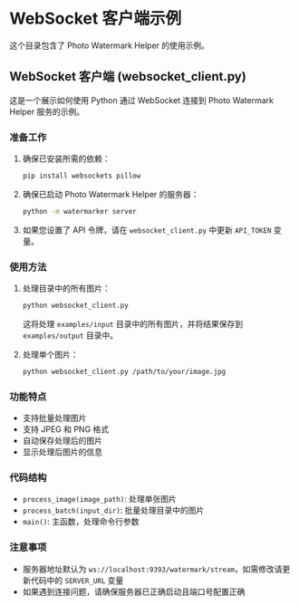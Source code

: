 # WebSocket 客户端示例

这个目录包含了 Photo Watermark Helper 的使用示例。

## WebSocket 客户端 (websocket_client.py)

这是一个展示如何使用 Python 通过 WebSocket 连接到 Photo Watermark Helper 服务的示例。

### 准备工作

1. 确保已安装所需的依赖：
   ```bash
   pip install websockets pillow
   ```

2. 确保已启动 Photo Watermark Helper 的服务器：
   ```bash
   python -m watermarker server
   ```

3. 如果您设置了 API 令牌，请在 `websocket_client.py` 中更新 `API_TOKEN` 变量。

### 使用方法

1. 处理目录中的所有图片：
   ```bash
   python websocket_client.py
   ```
   这将处理 `examples/input` 目录中的所有图片，并将结果保存到 `examples/output` 目录中。

2. 处理单个图片：
   ```bash
   python websocket_client.py /path/to/your/image.jpg
   ```
   
### 功能特点

- 支持批量处理图片
- 支持 JPEG 和 PNG 格式
- 自动保存处理后的图片
- 显示处理后图片的信息

### 代码结构

- `process_image(image_path)`: 处理单张图片
- `process_batch(input_dir)`: 批量处理目录中的图片
- `main()`: 主函数，处理命令行参数

### 注意事项

- 服务器地址默认为 `ws://localhost:9393/watermark/stream`，如需修改请更新代码中的 `SERVER_URL` 变量
- 如果遇到连接问题，请确保服务器已正确启动且端口号配置正确
